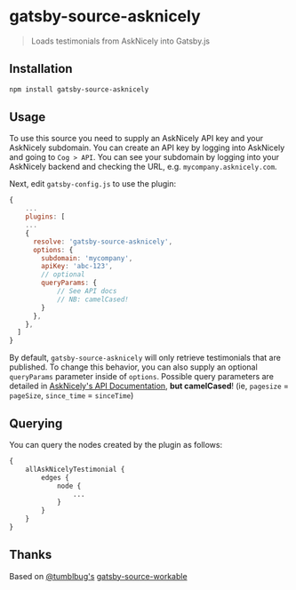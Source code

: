 # gatsby-source-asknicely
> Loads testimonials from AskNicely into Gatsby.js

## Installation

```bash
npm install gatsby-source-asknicely
```

## Usage

To use this source you need to supply an AskNicely API key and your AskNicely subdomain. You can create an API key by logging into AskNicely and going to `Cog > API`. You can see your subdomain by logging into your AskNicely backend and checking the URL, e.g. `mycompany.asknicely.com`.

Next, edit `gatsby-config.js` to use the plugin:
```javascript
{
    ...
    plugins: [
    ...
    {
      resolve: 'gatsby-source-asknicely',
      options: {
        subdomain: 'mycompany',
        apiKey: 'abc-123',
        // optional
        queryParams: {
            // See API docs
            // NB: camelCased!
        }
      },
    },
  ]
}
```

By default, `gatsby-source-asknicely` will only retrieve testimonials that are published. To change this behavior, you can also supply an optional `queryParams` parameter inside of `options`. Possible query parameters are detailed in [AskNicely's API Documentation](https://timelyapp.asknice.ly/help/responses), **but camelCased**! (ie, `pagesize` = `pageSize`, `since_time` = `sinceTime`)

## Querying

You can query the nodes created by the plugin as follows:
```graphql
{
    allAskNicelyTestimonial {
        edges {
            node {
                ...
            }
        }
    }
}
```

## Thanks
Based on [@tumblbug's](https://github.com/tumblbug) [gatsby-source-workable](https://github.com/tumblbug/gatsby-source-workable)